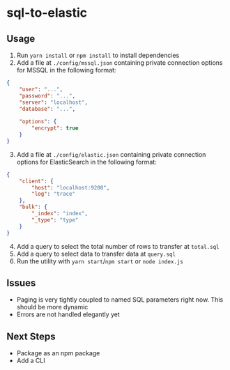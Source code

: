 # sql-to-elastic

## Usage

1. Run ```yarn install``` or ```npm install``` to install dependencies
2. Add a file at ```./config/mssql.json``` containing private connection options for MSSQL in the following format:
```json
{
    "user": "...",
    "password": "...",
    "server": "localhost",
    "database": "...",
 
    "options": {
        "encrypt": true
    }
}
```
3. Add a file at ```./config/elastic.json``` containing private connection options for ElasticSearch in the following format:
```json
{
    "client": {
        "host": "localhost:9200",
        "log": "trace"
    },
    "bulk": {
        "_index": "index",
        "_type": "type"
    }
}
```
4. Add a query to select the total number of rows to transfer at ```total.sql```
5. Add a query to select data to transfer data at ```query.sql```
6. Run the utility with ```yarn start```/```npm start``` or ```node index.js```

## Issues
* Paging is very tightly coupled to named SQL parameters right now. This should be more dynamic
* Errors are not handled elegantly yet

## Next Steps
* Package as an npm package
* Add a CLI